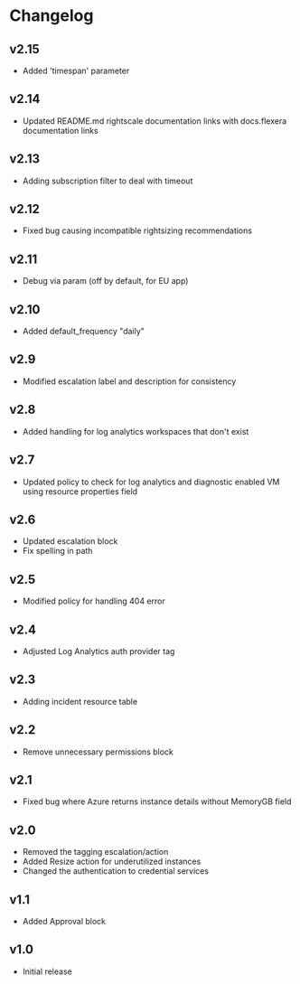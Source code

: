# Changelog

## v2.15

- Added 'timespan' parameter

## v2.14

- Updated README.md rightscale documentation links with docs.flexera documentation links

## v2.13

- Adding subscription filter to deal with timeout

## v2.12

- Fixed bug causing incompatible rightsizing recommendations

## v2.11

- Debug via param (off by default, for EU app)

## v2.10

- Added default_frequency "daily"

## v2.9

- Modified escalation label and description for consistency

## v2.8

- Added handling for log analytics workspaces that don't exist

## v2.7

- Updated policy to check for log analytics and diagnostic enabled VM using resource properties field

## v2.6

- Updated escalation block
- Fix spelling in path

## v2.5

- Modified policy for handling 404 error

## v2.4

- Adjusted Log Analytics auth provider tag

## v2.3

- Adding incident resource table

## v2.2

- Remove unnecessary permissions block

## v2.1

- Fixed bug where Azure returns instance details without MemoryGB field

## v2.0

- Removed the tagging escalation/action
- Added Resize action for underutilized instances
- Changed the authentication to credential services

## v1.1

- Added Approval block

## v1.0

- Initial release
